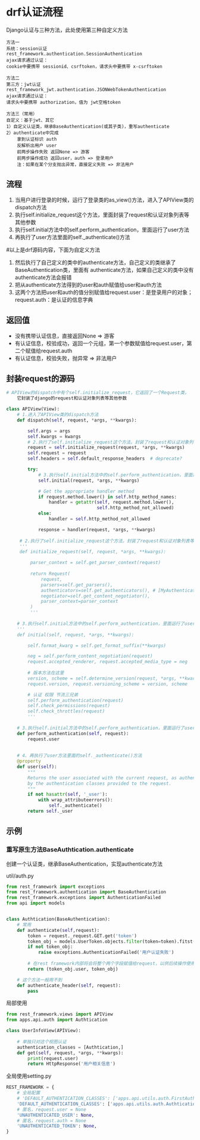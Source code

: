 # drf认证流程

Django认证与三种方法，此处使用第三种自定义方法

~~~ plain text
方法一
系统：session认证
rest_framework.authentication.SessionAuthentication
ajax请求通过认证：
cookie中要携带 sessionid、csrftoken，请求头中要携带 x-csrftoken

方法二
第三方：jwt认证 
rest_framework_jwt.authentication.JSONWebTokenAuthentication
ajax请求通过认证：
请求头中要携带 authorization，值为 jwt空格token

方法三（常用）
自定义：基于jwt、其它
1）自定义认证类，继承BaseAuthentication(或其子类)，重写authenticate
2）authenticate中完成
    拿到认证标识 auth
    反解析出用户 user
    前两步操作失败 返回None => 游客
    前两步操作成功 返回user，auth => 登录用户
    注：如果在某个分支抛出异常，直接定义失败 => 非法用户
~~~



## 流程

1. 当用户进行登录的时候，运行了登录类的as_view()方法，进入了APIView类的dispatch方法
2. 执行self.initialize_request这个方法，里面封装了request和认证对象列表等其他参数
3. 执行self.initial方法中的self.perform_authentication，里面运行了user方法
4. 再执行了user方法里面的self._authenticate()方法

 \#以上是drf源码内容，下面为自定义方法

1. 然后执行了自己定义的类中的authenticate方法，自己定义的类继承了BaseAuthentication类，里面有  authenticate方法，如果自己定义的类中没有authenticate方法会报错
2. 把从authenticate方法得到的user和auth赋值给user和auth方法
3. 这两个方法把user和auth的值分别赋值给request.user：是登录用户的对象；request.auth：是认证的信息字典



## 返回值

- 没有携带认证信息，直接返回None => 游客
- 有认证信息，校验成功，返回一个元组，第一个参数赋值给request.user，第二个赋值给request.auth
- 有认证信息，校验失败，抛异常 => 非法用户



## 封装request的源码

~~~ python
# APIView的dispatch中有个self.initialize_request，它返回了一个Request类，
    它封装了django的request和认证对象列表等其他参数

class APIView(View):
    # 1.进入了APIView类的dispatch方法
	def dispatch(self, request, *args, **kwargs):

		self.args = args
		self.kwargs = kwargs
		# 2.执行了self.initialize_request这个方法，封装了request和认证对象列表等其他参数
		request = self.initialize_request(request, *args, **kwargs)
		self.request = request
        self.headers = self.default_response_headers  # deprecate?

        try:
            # 3.执行self.initial方法中的self.perform_authentication，里面运行了user方法
            self.initial(request, *args, **kwargs)

            # Get the appropriate handler method
            if request.method.lower() in self.http_method_names:
                handler = getattr(self, request.method.lower(),
                                  self.http_method_not_allowed)
            else:
                handler = self.http_method_not_allowed

            response = handler(request, *args, **kwargs)
            
     # 2.执行了self.initialize_request这个方法，封装了request和认证对象列表等其他参数
     '''
     def initialize_request(self, request, *args, **kwargs):

         parser_context = self.get_parser_context(request)
 
         return Request(
             request,
             parsers=self.get_parsers(),
             authenticators=self.get_authenticators(), # [MyAuthentication(),]
             negotiator=self.get_content_negotiator(),
             parser_context=parser_context
         )
         '''
        
    # 3.执行self.initial方法中的self.perform_authentication，里面运行了user方法
    '''
    def initial(self, request, *args, **kwargs):

        self.format_kwarg = self.get_format_suffix(**kwargs)

        neg = self.perform_content_negotiation(request)
        request.accepted_renderer, request.accepted_media_type = neg
        
		# 版本方法在这里
        version, scheme = self.determine_version(request, *args, **kwargs)
        request.version, request.versioning_scheme = version, scheme

        # 认证 权限 节流三兄弟
        self.perform_authentication(request)
        self.check_permissions(request)
        self.check_throttles(request)
        '''
    
    # 3.执行self.initial方法中的self.perform_authentication，里面运行了user方法
	def perform_authentication(self, request):
        request.user
        
        
    # 4、再执行了user方法里面的self._authenticate()方法    
    @property
    def user(self):
        """
        Returns the user associated with the current request, as authenticated
        by the authentication classes provided to the request.
        """
        if not hasattr(self, '_user'):
            with wrap_attributeerrors():
                self._authenticate()
        return self._user
~~~



## 示例

### 重写原生方法BaseAuthtication.authenticate

创建一个认证类，继承BaseAuthentication，实现authenticate方法



util/auth.py

~~~ python
from rest_framework import exceptions
from rest_framework.authentication import BaseAuthentication
from rest_framework.exceptions import AuthenticationFailed
from api import models


class Authtication(BaseAuthentication):
    # 常用
    def authenticate(self,request):
        token = request._request.GET.get('token')
        token_obj = models.UserToken.objects.filter(token=token).fitst()
        if not token_obj:
            raise exceptions.AuthenticationFailed('用户认证失败')
            
        # 在rest framework内部将会将整个两个字段赋值给request，以供后续操作使用
        return (token_obj.user, token_obj)

	# 这个方法一般用不到
    def authenticate_header(self, request):
        pass
~~~



局部使用

~~~ python
from rest_framework.views import APIView
from apps.api.auth import Authtication

class UserInfoView(APIView):
    
    # 单独只对这个视图认证
    authentication_classes = [Authtication,]
    def get(self, request, *args, **kwargs):
        print(request.user)
        return HttpResponse('用户相关信息')
~~~



全局使用setting.py

~~~ python
REST_FRAMEWORK = {
    # 全局配置
    # 'DEFAULT_AUTHENTICATION_CLASSES': ['apps.api.utils.auth.FirstAuthtication', 'apps.api.utils.auth.Authtication'],
    'DEFAULT_AUTHENTICATION_CLASSES': ['apps.api.utils.auth.Authtication'],
    # 匿名，request.user = None
    'UNAUTHENTICATED_USER': None,
    # 匿名，request.auth = None
    'UNAUTHENTICATED_TOKEN': None,
}
~~~

